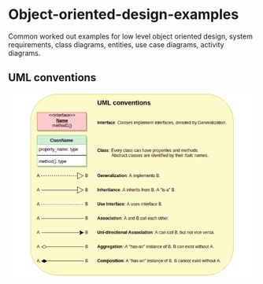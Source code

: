 # Object-oriented-design-examples
Common worked out examples for low level object oriented design, system requirements, class diagrams, entities, use case diagrams, activity diagrams.

## UML conventions

![](images/UML%20conventions.png)
